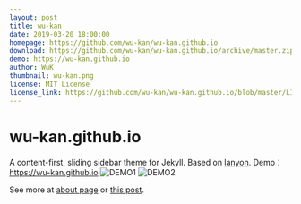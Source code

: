 ```yaml
---
layout: post
title: wu-kan
date: 2019-03-20 18:00:00
homepage: https://github.com/wu-kan/wu-kan.github.io
download: https://github.com/wu-kan/wu-kan.github.io/archive/master.zip
demo: https://wu-kan.github.io
author: WuK
thumbnail: wu-kan.png
license: MIT License
license_link: https://github.com/wu-kan/wu-kan.github.io/blob/master/LICENSE
---
```

# wu-kan.github.io

A content-first, sliding sidebar theme for Jekyll. 
Based on [lanyon](https://github.com/poole/lanyon).
Demo：<https://wu-kan.github.io>
![DEMO1](https://wu-kan.github.io/public/image/2019-01-18-1.jpg)
![DEMO2](https://wu-kan.github.io/public/image/2019-01-18-2.jpg)

See more at [about page](https://wu-kan.github.io/about) or [this post](https://wu-kan.github.io/posts/博客搭建/基于Jekyll搭建个人博客).
